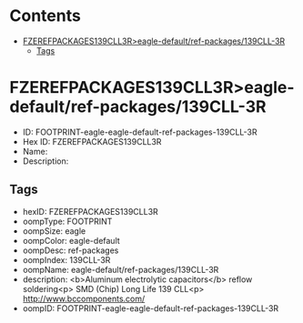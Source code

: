 



Contents
========

* [FZEREFPACKAGES139CLL3R>eagle-default/ref-packages/139CLL-3R](#fzerefpackages139cll3reagle-defaultref-packages139cll-3r)
	* [Tags](#tags)

# FZEREFPACKAGES139CLL3R>eagle-default/ref-packages/139CLL-3R

- ID: FOOTPRINT-eagle-eagle-default-ref-packages-139CLL-3R
- Hex ID: FZEREFPACKAGES139CLL3R
- Name: 
- Description: 

## Tags

- hexID: FZEREFPACKAGES139CLL3R
- oompType: FOOTPRINT
- oompSize: eagle
- oompColor: eagle-default
- oompDesc: ref-packages
- oompIndex: 139CLL-3R
- oompName: eagle-default/ref-packages/139CLL-3R
- description: &lt;b&gt;Aluminum electrolytic capacitors&lt;/b&gt; reflow soldering&lt;p&gt;&#xD;
SMD (Chip) Long Life 139 CLL&lt;p&gt;&#xD;
http://www.bccomponents.com/
- oompID: FOOTPRINT-eagle-eagle-default-ref-packages-139CLL-3R
